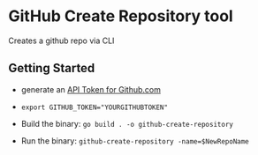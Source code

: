 # GitHub Create Repository tool

Creates a github repo via CLI

## Getting Started

- generate an [API Token for Github.com](https://help.github.com/articles/creating-a-personal-access-token-for-the-command-line/)

- `export GITHUB_TOKEN="YOURGITHUBTOKEN"`

- Build the binary: `go build . -o github-create-repository`

- Run the binary: `github-create-repository -name=$NewRepoName`

